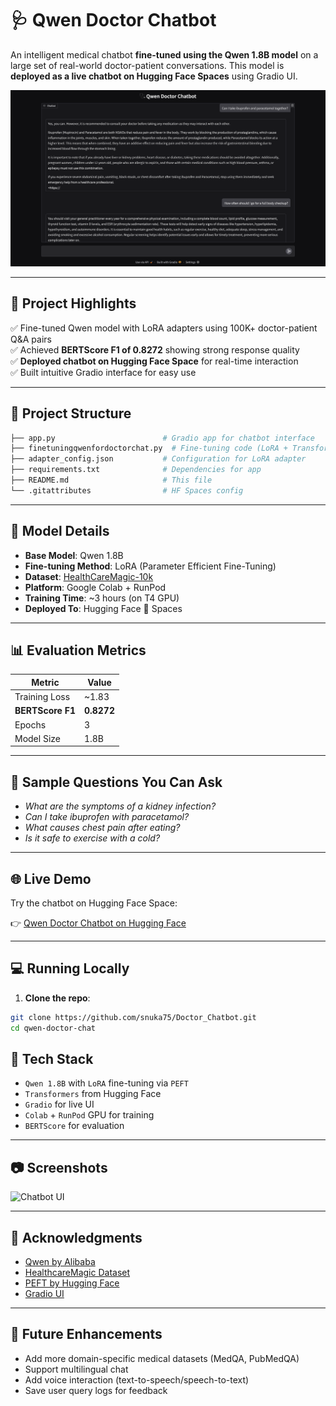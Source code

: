 # 🩺 Qwen Doctor Chatbot

An intelligent medical chatbot **fine-tuned using the Qwen 1.8B model** on a large set of real-world doctor-patient conversations. This model is **deployed as a live chatbot on Hugging Face Spaces** using Gradio UI.

![Chatbot Screenshot](ChatBot.png)

---

## 🚀 Project Highlights

✅ Fine-tuned Qwen model with LoRA adapters using 100K+ doctor-patient Q&A pairs  
✅ Achieved **BERTScore F1 of 0.8272** showing strong response quality  
✅ **Deployed chatbot on Hugging Face Space** for real-time interaction  
✅ Built intuitive Gradio interface for easy use  

---

## 📁 Project Structure

```bash
├── app.py                        # Gradio app for chatbot interface
├── finetuningqwenfordoctorchat.py  # Fine-tuning code (LoRA + Transformers)
├── adapter_config.json           # Configuration for LoRA adapter
├── requirements.txt              # Dependencies for app
├── README.md                     # This file              
└── .gitattributes                # HF Spaces config
```

---

## 🤖 Model Details

- **Base Model**: Qwen 1.8B
- **Fine-tuning Method**: LoRA (Parameter Efficient Fine-Tuning)
- **Dataset**: [HealthCareMagic-10k](https://www.kaggle.com/datasets/punyaslokaprusty/chatdoctor)
- **Platform**: Google Colab + RunPod
- **Training Time**: ~3 hours (on T4 GPU)
- **Deployed To**: Hugging Face 🤗 Spaces

---

## 📊 Evaluation Metrics

| Metric             | Value    |
|--------------------|----------|
| Training Loss      | ~1.83    |
| **BERTScore F1**   | **0.8272** |
| Epochs             | 3        |
| Model Size         | 1.8B     |

---

## 🧪 Sample Questions You Can Ask

- *What are the symptoms of a kidney infection?*  
- *Can I take ibuprofen with paracetamol?*  
- *What causes chest pain after eating?*  
- *Is it safe to exercise with a cold?*  

---

## 🌐 Live Demo

Try the chatbot on Hugging Face Space:

👉 [Qwen Doctor Chatbot on Hugging Face](https://huggingface.co/spaces/snuka75/qwen-doctor-chat)

---

## 💻 Running Locally

1. **Clone the repo**:
```bash
git clone https://github.com/snuka75/Doctor_Chatbot.git
cd qwen-doctor-chat
```

## 🧠 Tech Stack

- `Qwen 1.8B` with `LoRA` fine-tuning via `PEFT`
- `Transformers` from Hugging Face
- `Gradio` for live UI
- `Colab` + `RunPod` GPU for training
- `BERTScore` for evaluation

---

## 📷 Screenshots

![Chatbot UI](screenshots/chatbot.png)

---

## 🙏 Acknowledgments

- [Qwen by Alibaba](https://huggingface.co/Qwen)
- [HealthcareMagic Dataset](https://www.kaggle.com/punyaslokaprusty/chatdoctor)
- [PEFT by Hugging Face](https://github.com/huggingface/peft)
- [Gradio UI]([https://89ad3a3fcd195b4bf6.gradio.live])

---

## 🔮 Future Enhancements

- Add more domain-specific medical datasets (MedQA, PubMedQA)
- Support multilingual chat
- Add voice interaction (text-to-speech/speech-to-text)
- Save user query logs for feedback

